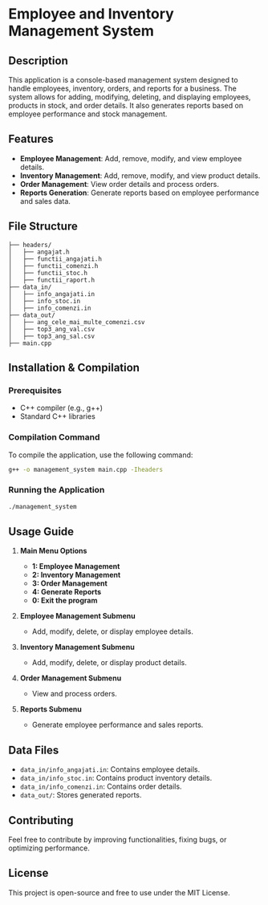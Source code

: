 # Employee and Inventory Management System

## Description
This application is a console-based management system designed to handle employees, inventory, orders, and reports for a business. The system allows for adding, modifying, deleting, and displaying employees, products in stock, and order details. It also generates reports based on employee performance and stock management.

## Features
- **Employee Management**: Add, remove, modify, and view employee details.
- **Inventory Management**: Add, remove, modify, and view product details.
- **Order Management**: View order details and process orders.
- **Reports Generation**: Generate reports based on employee performance and sales data.

## File Structure
```
├── headers/
│   ├── angajat.h
│   ├── functii_angajati.h
│   ├── functii_comenzi.h
│   ├── functii_stoc.h
│   ├── functii_raport.h
├── data_in/
│   ├── info_angajati.in
│   ├── info_stoc.in
│   ├── info_comenzi.in
├── data_out/
│   ├── ang_cele_mai_multe_comenzi.csv
│   ├── top3_ang_val.csv
│   ├── top3_ang_sal.csv
├── main.cpp
```

## Installation & Compilation
### Prerequisites
- C++ compiler (e.g., g++)
- Standard C++ libraries

### Compilation Command
To compile the application, use the following command:
```sh
g++ -o management_system main.cpp -Iheaders
```

### Running the Application
```sh
./management_system
```

## Usage Guide
1. **Main Menu Options**
   - **1: Employee Management**
   - **2: Inventory Management**
   - **3: Order Management**
   - **4: Generate Reports**
   - **0: Exit the program**

2. **Employee Management Submenu**
   - Add, modify, delete, or display employee details.

3. **Inventory Management Submenu**
   - Add, modify, delete, or display product details.

4. **Order Management Submenu**
   - View and process orders.

5. **Reports Submenu**
   - Generate employee performance and sales reports.

## Data Files
- `data_in/info_angajati.in`: Contains employee details.
- `data_in/info_stoc.in`: Contains product inventory details.
- `data_in/info_comenzi.in`: Contains order details.
- `data_out/`: Stores generated reports.

## Contributing
Feel free to contribute by improving functionalities, fixing bugs, or optimizing performance.

## License
This project is open-source and free to use under the MIT License.


